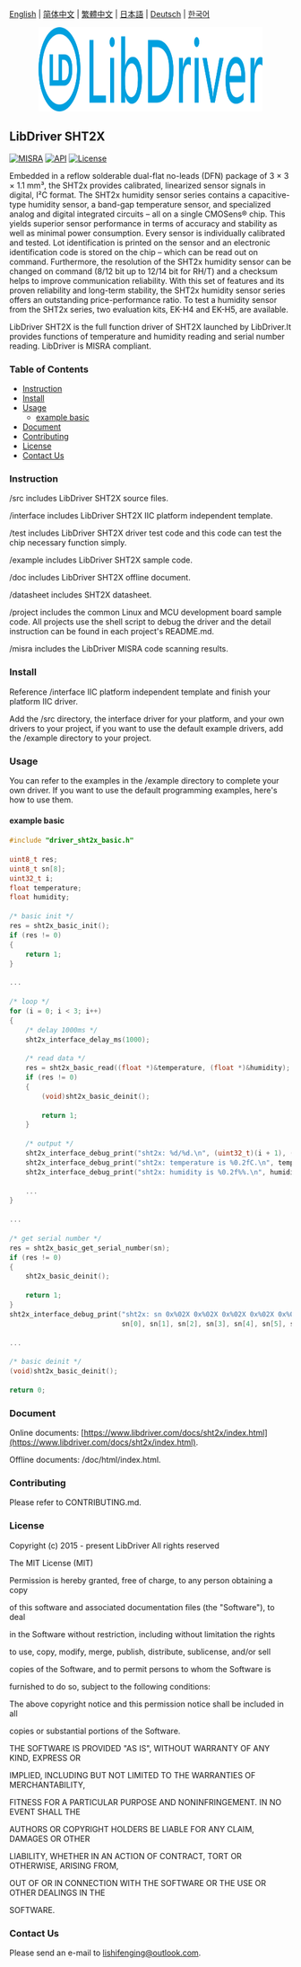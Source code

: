 [English](/README.md) | [ 简体中文](/README_zh-Hans.md) | [繁體中文](/README_zh-Hant.md) | [日本語](/README_ja.md) | [Deutsch](/README_de.md) | [한국어](/README_ko.md)

<div align=center>
<img src="/doc/image/logo.svg" width="400" height="150"/>
</div>

## LibDriver SHT2X

[![MISRA](https://img.shields.io/badge/misra-compliant-brightgreen.svg)](/misra/README.md) [![API](https://img.shields.io/badge/api-reference-blue.svg)](https://www.libdriver.com/docs/sht2x/index.html) [![License](https://img.shields.io/badge/license-MIT-brightgreen.svg)](/LICENSE)

Embedded in a reflow solderable dual-flat no-leads (DFN) package of 3 × 3 × 1.1 mm³, the SHT2x provides calibrated, linearized sensor signals in digital, I²C format. The SHT2x humidity sensor series contains a capacitive-type humidity sensor, a band-gap temperature sensor, and specialized analog and digital integrated circuits – all on a single CMOSens® chip. This yields superior sensor performance in terms of accuracy and stability as well as minimal power consumption. Every sensor is individually calibrated and tested. Lot identification is printed on the sensor and an electronic identification code is stored on the chip – which can be read out on command. Furthermore, the resolution of the SHT2x humidity sensor can be changed on command (8/12 bit up to 12/14 bit for RH/T) and a checksum helps to improve communication reliability. With this set of features and its proven reliability and long-term stability, the SHT2x humidity sensor series offers an outstanding price-performance ratio. To test a humidity sensor from the SHT2x series, two evaluation kits, EK-H4 and EK-H5, are available.

LibDriver SHT2X is the full function driver of SHT2X launched by LibDriver.It provides functions of temperature and humidity reading and serial number reading. LibDriver is MISRA compliant.

### Table of Contents

  - [Instruction](#Instruction)
  - [Install](#Install)
  - [Usage](#Usage)
    - [example basic](#example-basic)
  - [Document](#Document)
  - [Contributing](#Contributing)
  - [License](#License)
  - [Contact Us](#Contact-Us)

### Instruction

/src includes LibDriver SHT2X source files.

/interface includes LibDriver SHT2X IIC platform independent template.

/test includes LibDriver SHT2X driver test code and this code can test the chip necessary function simply.

/example includes LibDriver SHT2X sample code.

/doc includes LibDriver SHT2X offline document.

/datasheet includes SHT2X datasheet.

/project includes the common Linux and MCU development board sample code. All projects use the shell script to debug the driver and the detail instruction can be found in each project's README.md.

/misra includes the LibDriver MISRA code scanning results.

### Install

Reference /interface IIC platform independent template and finish your platform IIC driver.

Add the /src directory, the interface driver for your platform, and your own drivers to your project, if you want to use the default example drivers, add the /example directory to your project.

### Usage

You can refer to the examples in the /example directory to complete your own driver. If you want to use the default programming examples, here's how to use them.

#### example basic

```C
#include "driver_sht2x_basic.h"

uint8_t res;
uint8_t sn[8];
uint32_t i;
float temperature;
float humidity;

/* basic init */
res = sht2x_basic_init();
if (res != 0)
{
    return 1;
}

...
    
/* loop */
for (i = 0; i < 3; i++)
{
    /* delay 1000ms */
    sht2x_interface_delay_ms(1000);

    /* read data */
    res = sht2x_basic_read((float *)&temperature, (float *)&humidity);
    if (res != 0)
    {
        (void)sht2x_basic_deinit();

        return 1;
    }

    /* output */
    sht2x_interface_debug_print("sht2x: %d/%d.\n", (uint32_t)(i + 1), (uint32_t)3);
    sht2x_interface_debug_print("sht2x: temperature is %0.2fC.\n", temperature);
    sht2x_interface_debug_print("sht2x: humidity is %0.2f%%.\n", humidity);
    
    ...
}

...
    
/* get serial number */
res = sht2x_basic_get_serial_number(sn);
if (res != 0)
{
    sht2x_basic_deinit();

    return 1;
}
sht2x_interface_debug_print("sht2x: sn 0x%02X 0x%02X 0x%02X 0x%02X 0x%02X 0x%02X 0x%02X 0x%02X.\n", 
                            sn[0], sn[1], sn[2], sn[3], sn[4], sn[5], sn[6], sn[7]);

...
    
/* basic deinit */
(void)sht2x_basic_deinit();

return 0;
```

### Document

Online documents: [https://www.libdriver.com/docs/sht2x/index.html](https://www.libdriver.com/docs/sht2x/index.html).

Offline documents: /doc/html/index.html.

### Contributing

Please refer to CONTRIBUTING.md.

### License

Copyright (c) 2015 - present LibDriver All rights reserved



The MIT License (MIT) 



Permission is hereby granted, free of charge, to any person obtaining a copy

of this software and associated documentation files (the "Software"), to deal

in the Software without restriction, including without limitation the rights

to use, copy, modify, merge, publish, distribute, sublicense, and/or sell

copies of the Software, and to permit persons to whom the Software is

furnished to do so, subject to the following conditions: 



The above copyright notice and this permission notice shall be included in all

copies or substantial portions of the Software. 



THE SOFTWARE IS PROVIDED "AS IS", WITHOUT WARRANTY OF ANY KIND, EXPRESS OR

IMPLIED, INCLUDING BUT NOT LIMITED TO THE WARRANTIES OF MERCHANTABILITY,

FITNESS FOR A PARTICULAR PURPOSE AND NONINFRINGEMENT. IN NO EVENT SHALL THE

AUTHORS OR COPYRIGHT HOLDERS BE LIABLE FOR ANY CLAIM, DAMAGES OR OTHER

LIABILITY, WHETHER IN AN ACTION OF CONTRACT, TORT OR OTHERWISE, ARISING FROM,

OUT OF OR IN CONNECTION WITH THE SOFTWARE OR THE USE OR OTHER DEALINGS IN THE

SOFTWARE. 

### Contact Us

Please send an e-mail to lishifenging@outlook.com.